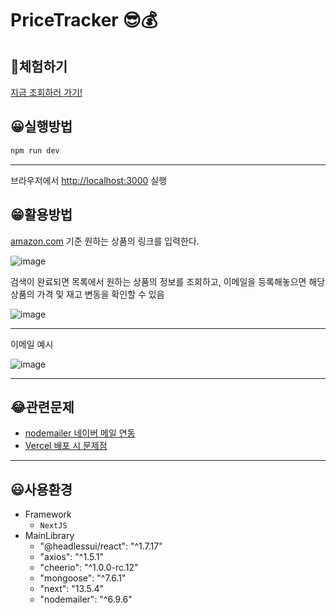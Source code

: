 # PriceTracker 😎💰

## 🤣체험하기

[지금 조회하러 가기!](https://price-tracer-seven.vercel.app/)

## 😀실행방법

```bash
npm run dev
```

---

브라우저에서 [http://localhost:3000](http://localhost:3000) 실행

## 😁활용방법

[amazon.com](https://amazon.com/) 기준 원하는 상품의 링크를 입력한다.

![image](https://github.com/kwb020312/PriceTracker/assets/46777310/debe0e0a-fc03-40f2-b812-782dfe568937)

검색이 완료되면 목록에서 원하는 상품의 정보를 조회하고, 이메일을 등록해놓으면 해당 상품의 가격 및 재고 변동을 확인할 수 있음

![image](https://github.com/kwb020312/PriceTracker/assets/46777310/abe6c046-234f-4206-be66-c41725898462)

---

이메일 예시

![image](https://github.com/kwb020312/PriceTracker/assets/46777310/07cec50e-6d55-46ba-be0e-c60d5e769a36)

---

## 😂관련문제

- [nodemailer 네이버 메일 연동](https://velog.io/@kwb020312/%EC%95%8C%EA%B2%8C%EB%90%9C-%EA%B2%83-nodemailer-%EB%84%A4%EC%9D%B4%EB%B2%84-%EC%9D%B8%EC%A6%9D%EC%99%B8%EC%97%90%EB%8F%84-%EC%B0%B8%EA%B3%A0)
- [Vercel 배포 시 문제점](https://velog.io/@kwb020312/%EC%95%8C%EA%B2%8C%EB%90%9C-%EA%B2%83-vercel-with-mailer)

---

## 😃사용환경

- Framework
  - `NextJS`
- MainLibrary
  - "@headlessui/react": "^1.7.17"
  - "axios": "^1.5.1"
  - "cheerio": "^1.0.0-rc.12"
  - "mongoose": "^7.6.1"
  - "next": "13.5.4"
  - "nodemailer": "^6.9.6"
